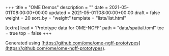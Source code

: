 +++
title = "OME Demos"
description = ""
date = 2021-05-01T08:00:00+00:00
updated = 2021-05-01T08:00:00+00:00
draft = false
weight = 20
sort_by = "weight"
template = "lists/list.html"

[extra]
lead = 'Prototype data for OME-NGFF'
path = "data/spatial.toml"
toc = true
top = false
+++

Generated using [https://github.com/ome/ome-ngff-prototypes](https://github.com/ome/ome-ngff-prototypes).

